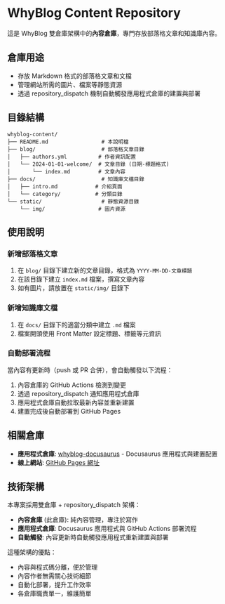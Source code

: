 # WhyBlog Content Repository

這是 WhyBlog 雙倉庫架構中的**內容倉庫**，專門存放部落格文章和知識庫內容。

## 倉庫用途

- 存放 Markdown 格式的部落格文章和文檔
- 管理網站所需的圖片、檔案等靜態資源
- 透過 repository_dispatch 機制自動觸發應用程式倉庫的建置與部署

## 目錄結構

```
whyblog-content/
├── README.md                 # 本說明檔
├── blog/                     # 部落格文章目錄
│   ├── authors.yml          # 作者資訊配置
│   └── 2024-01-01-welcome/  # 文章目錄 (日期-標題格式)
│       └── index.md         # 文章內容
├── docs/                     # 知識庫文檔目錄
│   ├── intro.md            # 介紹頁面
│   └── category/           # 分類目錄
└── static/                   # 靜態資源目錄
    └── img/                 # 圖片資源
```

## 使用說明

### 新增部落格文章

1. 在 `blog/` 目錄下建立新的文章目錄，格式為 `YYYY-MM-DD-文章標題`
2. 在該目錄下建立 `index.md` 檔案，撰寫文章內容
3. 如有圖片，請放置在 `static/img/` 目錄下

### 新增知識庫文檔

1. 在 `docs/` 目錄下的適當分類中建立 `.md` 檔案
2. 檔案開頭使用 Front Matter 設定標題、標籤等元資訊

### 自動部署流程

當內容有更新時（push 或 PR 合併），會自動觸發以下流程：

1. 內容倉庫的 GitHub Actions 檢測到變更
2. 透過 repository_dispatch 通知應用程式倉庫
3. 應用程式倉庫自動拉取最新內容並重新建置
4. 建置完成後自動部署到 GitHub Pages

## 相關倉庫

- **應用程式倉庫**: [whyblog-docusaurus](https://github.com/junsuwhy/whyblog-docusaurus) - Docusaurus 應用程式與建置配置
- **線上網站**: [GitHub Pages 網址](https://junsuwhy.github.io/whyblog-docusaurus/)

## 技術架構

本專案採用雙倉庫 + repository_dispatch 架構：

- **內容倉庫** (此倉庫): 純內容管理，專注於寫作
- **應用程式倉庫**: Docusaurus 應用程式與 GitHub Actions 部署流程
- **自動觸發**: 內容更新時自動觸發應用程式重新建置與部署

這種架構的優點：
- 內容與程式碼分離，便於管理
- 內容作者無需關心技術細節
- 自動化部署，提升工作效率
- 各倉庫職責單一，維護簡單
